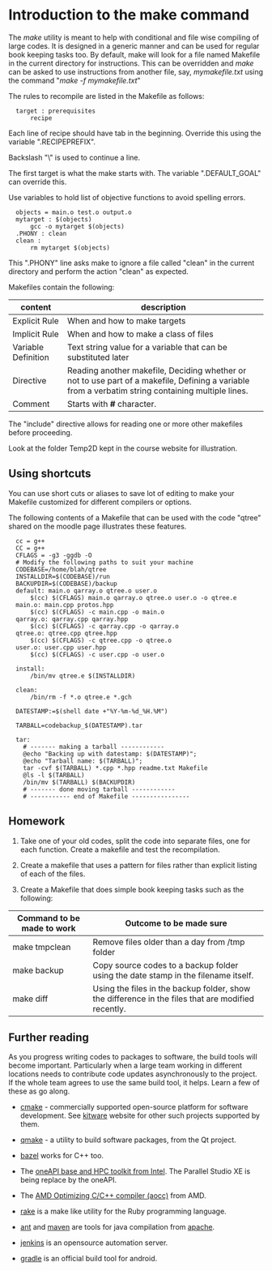 # Introduction to the make command

The *make* utility is meant to help with conditional and file wise
compiling of large codes. It is designed in a generic manner and can be
used for regular book keeping tasks too. By default, make will look for
a file named Makefile in the current directory for instructions. This
can be overridden and *make* can be asked to use instructions from
another file, say, *mymakefile.txt* using the command "*make -f
mymakefile.txt*"

The rules to recompile are listed in the Makefile as follows:

      target : prerequisites
          recipe

Each line of recipe should have tab in the beginning. Override this using the variable ".RECIPEPREFIX".

Backslash "\\" is used to continue a line.

The first target is what the make starts with. The variable ".DEFAULT\_GOAL" can override this.

Use variables to hold list of objective functions to avoid spelling errors.

      objects = main.o test.o output.o
      mytarget : $(objects)
          gcc -o mytarget $(objects)
      .PHONY : clean
      clean :
          rm mytarget $(objects)

This ".PHONY" line asks make to ignore a file called "clean" in the current directory and perform the action "clean" as expected.

Makefiles contain the following:

| content | description |
| ------- | ----------- |
| Explicit Rule | When and how to make targets |
| Implicit Rule | When and how to make a class of files |
| Variable Definition | Text string value for a variable that can be substituted later |
| Directive | Reading another makefile, Deciding whether or not to use part of a makefile, Defining a variable from a verbatim string containing multiple lines. |
| Comment | Starts with **\#** character. |

The "include" directive allows for reading one or more other makefiles
before proceeding.

Look at the folder Temp2D kept in the course website for illustration.

## Using shortcuts

You can use short cuts or aliases to save lot of editing to make your
Makefile customized for different compilers or options.

The following contents of a Makefile that can be used with the code
"qtree" shared on the moodle page illustrates these features.

      cc = g++
      CC = g++
      CFLAGS = -g3 -ggdb -O
      # Modify the following paths to suit your machine
      CODEBASE=/home/blah/qtree
      INSTALLDIR=$(CODEBASE)/run
      BACKUPDIR=$(CODEBASE)/backup
      default: main.o qarray.o qtree.o user.o
          $(cc) $(CFLAGS) main.o qarray.o qtree.o user.o -o qtree.e
      main.o: main.cpp protos.hpp
          $(cc) $(CFLAGS) -c main.cpp -o main.o
      qarray.o: qarray.cpp qarray.hpp
          $(cc) $(CFLAGS) -c qarray.cpp -o qarray.o
      qtree.o: qtree.cpp qtree.hpp
          $(cc) $(CFLAGS) -c qtree.cpp -o qtree.o
      user.o: user.cpp user.hpp
          $(cc) $(CFLAGS) -c user.cpp -o user.o

      install:
          /bin/mv qtree.e $(INSTALLDIR)

      clean:
          /bin/rm -f *.o qtree.e *.gch

      DATESTAMP:=$(shell date +"%Y-%m-%d_%H.%M")
      
      TARBALL=codebackup_$(DATESTAMP).tar

      tar:
        # ------- making a tarball ------------
        @echo "Backing up with datestamp: $(DATESTAMP)";
        @echo "Tarball name: $(TARBALL)";
        tar -cvf $(TARBALL) *.cpp *.hpp readme.txt Makefile
        @ls -l $(TARBALL)
        /bin/mv $(TARBALL) $(BACKUPDIR)
        # ------- done moving tarball ------------
        # ----------- end of Makefile ----------------

## Homework

1. Take one of your old codes, split the code into separate files, one for each function. Create a makefile and test the recompilation.

2. Create a makefile that uses a pattern for files rather than explicit listing of each of the files.

3. Create a Makefile that does simple book keeping tasks such as the following:

| Command to be made to work | Outcome to be made sure |
| -------------------------- | ----------------------- |
| make tmpclean | Remove files older than a day from /tmp folder |
| make backup | Copy source codes to a backup folder using the date stamp in the filename itself. |
| make diff | Using the files in the backup folder, show the difference in the files that are modified recently. |

## Further reading

As you progress writing codes to packages to software, the build tools will become important. Particularly when a large team working in different locations needs to contribute code updates asynchronously to the project. If the whole team agrees to use the same build tool, it helps. Learn a few of these as go along.

  * [cmake](https://cmake.org/) - commercially supported open-source platform for software development. See [kitware](https://www.kitware.com/) website for other such projects supported by them.
  * [qmake](https://www.qt.io/) - a utility to build software packages, from the Qt project.
  * [bazel](https://bazel.build/) works for C++ too.

  * The [oneAPI base and HPC toolkit from Intel](https://software.intel.com/content/www/us/en/develop/tools/oneapi.html). The Parallel Studio XE is being replace by the oneAPI.
  * The [AMD Optimizing C/C++ compiler (aocc)](https://developer.amd.com/amd-aocc/) from AMD.

  * [rake](https://github.com/ruby/rake) is a make like utility for the Ruby programming language.

  * [ant](https://ant.apache.org/) and [maven](https://maven.apache.org/) are tools for java compilation from [apache](https://apache.org/).
  * [jenkins](https://www.jenkins.io/) is an opensource automation server.
  * [gradle](https://gradle.org/) is an official build tool for android.

